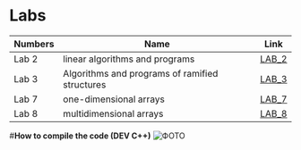 # Labs
| Numbers| Name | Link|
|--|--|--|
| Lab 2| linear algorithms and programs|[LAB_2](https://github.com/NAZARfedun/final2/blob/master/LAB_2/LAB_2.cpp)
| Lab 3| Algorithms and programs of ramified structures|[LAB_3](https://github.com/NAZARfedun/final2/blob/master/LAB_3/LAB_3.cpp)
| Lab 7| one-dimensional arrays|[LAB_7](https://github.com/NAZARfedun/final2/blob/master/LAB_7/LAB_7.cpp)  
| Lab 8| multidimensional arrays|[LAB_8](https://github.com/NAZARfedun/final2/blob/master/LAB_8/LAB_8.cpp)
#**How to compile the code (DEV C++)**
![ФОТО](https://user-images.githubusercontent.com/39126639/69880518-c8d42580-12d2-11ea-9198-abba68610aa4.png)

